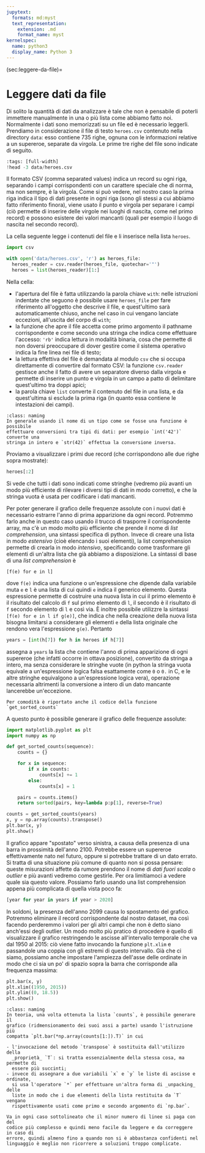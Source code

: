 ```yaml
---
jupytext:
  formats: md:myst
  text_representation:
    extension: .md
    format_name: myst
kernelspec:
  name: python3
  display_name: Python 3
---
```


(sec:leggere-da-file)=
# Leggere dati da file

Di solito la quantità di dati da analizzare è tale che non è pensabile di
poterli immettere manualmente in una o più lista come abbiamo fatto noi.
Normalmente i dati sono memorizzati su un file ed è necessario leggerli.
Prendiamo in considerazione il file di testo `heroes.csv` contenuto nella
directory `data`: esso contiene 735 righe, ognuna con le informazioni relative
a un supereroe, separate da virgola. Le prime tre righe del file sono indicate
di seguito.

```python
:tags: [full-width]
!head -3 data/heroes.csv
```

Il formato CSV (comma separated values) indica un record su ogni riga,
separando i campi corrispondenti con un carattere speciale che di norma, ma non
sempre, è la virgola. Come si può vedere, nel nostro caso la prima riga indica
il tipo di dati presente in ogni riga (sono gli stessi a cui abbiamo fatto
riferimento finora), viene usato il punto e virgola per separare i campi (ciò
permette di inserire delle virgole nei luoghi di nascita, come nel primo
record) e possono esistere dei valori mancanti (quali per esempio il luogo di
nascita nel secondo record).

La cella seguente legge i contenuti del file e li inserisce nella lista
`heroes`.

```python
import csv

with open('data/heroes.csv', 'r') as heroes_file:
  heroes_reader = csv.reader(heroes_file, quotechar='"')
  heroes = list(heroes_reader)[1:]
```

Nella cella:

- l'apertura del file è fatta utilizzando la parola chiave `with`: nelle
  istruzioni indentate che seguono è possibile usare `heroes_file` per fare
  riferimento all'oggetto che descrive il file, e quest'ultimo sarà
  automaticamente chiuso, anche nel caso in cui vengano lanciate eccezioni,
  all'uscita del corpo di `with`;
- la funzione che apre il file accetta come primo argomento il pathname
  corrispondente e come secondo una stringa che indica come effettuare
  l'accesso: `'rb'` indica lettura in modalità binaria, cosa che permette di
  non doversi preoccupare di dover gestire come il sistema operativo indica la
  fine linea nei file di testo;
- la lettura effettiva del file è demandata al modulo `csv` che si occupa
  direttamente di convertire dal formato CSV: la funzione `csv.reader` gestisce
  anche il fatto di avere un separatore diverso dalla virgola e permette di
  inserire un punto e virgola in un campo a patto di delimitare quest'ultimo
  tra doppi apici;
- la parola chiave `list` converte il contenuto del file in una lista, e da
  quest'ultima si esclude la prima riga (in quanto essa contiene le
    intestazioni dei campi).

```{admonition} Nomenclatura
:class: naming
In generale usando il nome di un tipo come se fosse una funzione è possibile
effettuare conversioni tra tipi di dati: per esempio `int('42')` converte una
stringa in intero e `str(42)` effettua la conversione inversa.
```

Proviamo a visualizzare i primi due record (che corrispondono alle due righe
sopra mostrate):

```python
heroes[:2]
```

Si vede che tutti i dati sono indicati come stringhe (vedremo più avanti un
modo più efficiente di rilevare i diversi tipi di dati in modo corretto), e che
la stringa vuota è usata per codificare i dati mancanti.

Per poter generare il grafico delle frequenze assolute con i nuovi dati è
necessario estrarre l'anno di prima apparizione da ogni record. Potremmo farlo
anche in questo caso usando il trucco di trasporre il corrispondente array, ma
c'è un modo molto più efficiente che prende il nome di _list comprehension_,
una sintassi specifica di python. Invece di creare una lista in modo
_estensivo_ (cioè elencando i suoi elementi), la list comprehension permette di
crearla in modo _intensivo_, specificando come trasformare gli elementi di
un'altra lista che già abbiamo a disposizione. La sintassi di base di una _list
comprehension_ è

```
[f(e) for e in l]
```

dove `f(e)` indica una funzione o un'espressione che dipende dalla variabile
muta `e` e `l` è una lista di cui quindi `e` indica il generico elemento.
Questa espressione permette di costruire una nuova lista in cui il primo
elemento è il risultato del calcolo di `f` sul primo elemento di `l`, il
secondo è il risultato di `f` secondo elemento di `l` e così via. È inoltre
possibile utilizzre la sintassi `[f(e) for e in l if g(e)]`, che indica che
nella creazione della nuova lista bisogna limitarsi a considerare gli elementi
`e` della lista originale che rendono vera l'espressione `g(e)`. Pertanto

```python
years = [int(h[7]) for h in heroes if h[7]]
```

assegna a `years` la lista che contiene l'anno di prima apparizione di ogni
supereroe (che infatti occorre in ottava posizione), convertito da stringa a
intero, ma senza considerare le stringhe vuote (in python la stringa vuota
  equivale a un'espressione logica falsa esattamente come `0` o `0.` in C, e le
  altre stringhe equivalgono a un'espressione logica vera), operazione
  necessaria altrimenti la conversione a intero di un dato mancante lancerebbe
  un'eccezione.

```{margin}
Per comodità è riportato anche il codice della funzione `get_sorted_counts`
```
A questo punto è possibile generare il grafico delle frequenze assolute:

```python
import matplotlib.pyplot as plt
import numpy as np

def get_sorted_counts(sequence):
    counts = {}

    for x in sequence:
        if x in counts:
            counts[x] += 1
        else:
            counts[x] = 1

    pairs = counts.items()
    return sorted(pairs, key=lambda p:p[1], reverse=True)

counts = get_sorted_counts(years)
x, y = np.array(counts).transpose()
plt.bar(x, y)
plt.show()
```

Il grafico appare "spostato" verso sinistra, a causa della presenza di una
barra in prossimità dell'anno 2100. Potrebbe essere un supereroe effettivamente
nato nel futuro, oppure si potrebbe trattare di un dato errato. Si tratta di
una situazione più comune di quanto non si possa pensare: queste misurazioni
affette da rumore prendono il nome di _dati fuori scala_ o _outlier_ e più
avanti vedremo come gestirle. Per ora limitiamoci a vedere quale sia questo
valore. Possiamo farlo usando una list comprehension appena più complicata di
quella vista poco fa:

```python
[year for year in years if year > 2020]
```

In soldoni, la presenza dell'anno 2099 causa lo spostamento del grafico.
Potremmo eliminare il record corrispondente dal nostro dataset, ma così facendo
perderemmo i valori per gli altri campi che non è detto siano anch'essi degli
outlier. Un modo molto più pratico di procedere è quello di visualizzare il
grafico restringendo le ascisse all'intervallo temporale che va dal 1950 al
2015: ciò viene fatto invocando la funzione `plt.xlim` e passandole una coppia
con gli estremi di questo intervallo. Già che ci siamo, possiamo anche
impostare l'ampiezza dell'asse delle ordinate in modo che ci sia un po' di
spazio sopra la barra che corrisponde alla frequenza massima:

```python
plt.bar(x, y)
plt.xlim((1950, 2015))
plt.ylim((0, 18.5))
plt.show()
```

```{admonition} Nomenclatura
:class: naming
In teoria, una volta ottenuta la lista `counts`, è possibile generare il
grafico (ridmensionamento dei suoi assi a parte) usando l'istruzione più
compatta `plt.bar(*np.array(counts[1:]).T)` in cui

- l'invocazione del metodo `transpose` è sostituita dall'utilizzo della
  _proprietà_ `T`: si tratta essenzialmente della stessa cosa, ma permette di
  essere più succinti;
- invece di assegnare a due variabili `x` e `y` le liste di ascisse e ordinate,
  si usa l'operatore `*` per effettuare un'altra forma di _unpacking_ delle
  liste in modo che i due elementi della lista restituita da `T` vengano
  rispettivamente usati come primo e secondo argomento di `np.bar`.

Va in ogni caso sottolineato che il minor numero di linee si paga con del
codice più complesso e quindi meno facile da leggere e da correggere in caso di
errore, quindi almeno fino a quando non si è abbastanza confidenti nel
linguaggio è meglio non ricorrere a soluzioni troppo complicate.
```
